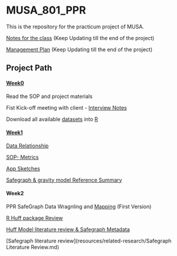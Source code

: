 # MUSA_801_PPR
This is the repository for the practicum project of MUSA.

[Notes for the class](notes.md) (Keep Updating till the end of the project)

[Management Plan](https://docs.google.com/spreadsheets/d/1FgCO618cihtmxwfZZv87nweTDBh2rQip/edit?usp=sharing&ouid=107802804023877926203&rtpof=true&sd=true) (Keep Updating till the end of the project)

## Project Path
#### [Week0](Process/Week0)

Read the SOP and project materials

Fist Kick-off meeting with client - [Interview Notes](Process/Week0/interviewnotes_0118.md)

Download all available [datasets](data/open-data-philly/00-sources-and-metadata.md) into [R](Process/Week0/PPPR.html)

#### [Week1](Process/Week1)

[Data Relationship](/Process/Week1/dataRelationship/note_Database_Relationship.md)

[SOP- Metrics](Process/Week1/sopMetrics/sucessfulMetrics.md)

[App Sketches](Process/Week1/appSketches/README.md)

[Safegraph & gravity model Reference Summary](Process/Week1/dataAndModelReference/ModelReference.md) 

#### Week2
PPR SafeGraph Data Wragnling and [Mapping](demo/) (First Version)

[R Huff package Review](https://raw.githubusercontent.com/alexsingleton/Huff-Tools/master/huff-tools.r)

[Huff Model literature review & Safegraph Metadata](resources\HuffModel&SafeGraphMetadata.md)

[Safegraph literature review](resources/related-research/Safegraph Literature Review.md)
